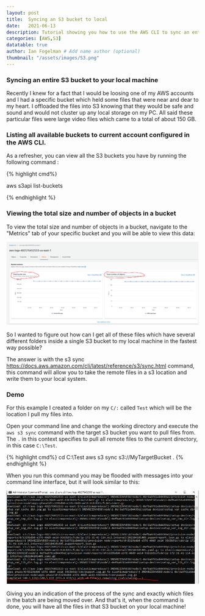 ```yaml
---
layout: post
title:  Syncing an S3 bucket to local
date:   2021-06-13
description: Tutorial showing you how to use the AWS CLI to sync an entire S3 bucket to your local work station.
categories: [AWS,S3]
datatable: true
author: Ian Fogelman # Add name author (optional)
thumbnail: "/assets/images/S3.png"
---
```


### Syncing an entire S3 bucket to your local machine

Recently I knew for a fact that I would be loosing one of my AWS accounts and I had a specific bucket which held some files that were near and dear to my heart. I offloaded the files into S3 knowing that they would be safe and sound and would not cluster up any local storage on my PC. All said these particular files were large video files which came to a total of about 150 GB. 

### Listing all available buckets to current account configured in the AWS CLI.
As a refresher, you can view all the S3 buckets you have by running the following command :

{% highlight cmd%}

aws s3api list-buckets

{% endhighlight %}


### Viewing the total size and number of objects in a bucket

To view the total size and number of objects in a bucket, navigate to the "Metrics" tab of your specific 
bucket and you will be able to view this data:

![Model Results](\assets\img\S3_Metrics.PNG)

So I wanted to figure out how can I get all of these files which have several different folders inside a single S3 bucket to my local machine in the fastest way possible? 


The answer is with the s3 sync https://docs.aws.amazon.com/cli/latest/reference/s3/sync.html command, this command will allow you to take the remote files in a s3 location and write them to your local system.

### Demo

For this example I created a folder on my ``C/:`` called ``Test`` which will be the location I pull my files into.

Open your command line and change the working directory and 
execute the ``aws s3 sync`` command with the target s3 bucket you want to pull files from. The ``.`` in this context 
specifies to pull all remote files to the current directory, in this case ``C:\Test``.


{% highlight cmd%}
cd C:\Test
aws s3 sync s3://MyTargetBucket .
{% endhighlight %}

When you run this command you may be flooded with messages into your command line interface, but it will look similar to this:

![Model Results](\assets\img\AWS_S3_Sync_EX.PNG)

Giving you an indication of the process of the sync and exactly which files in the batch are being moved over.
And that's it, when the command is done, you will have all the files in that S3 bucket on your local machine!